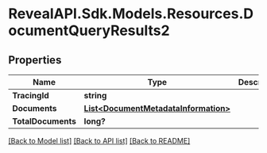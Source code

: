 # RevealAPI.Sdk.Models.Resources.DocumentQueryResults2
## Properties

Name | Type | Description | Notes
------------ | ------------- | ------------- | -------------
**TracingId** | **string** |  | [optional] 
**Documents** | [**List&lt;DocumentMetadataInformation&gt;**](DocumentMetadataInformation.md) |  | [optional] 
**TotalDocuments** | **long?** |  | [optional] 

[[Back to Model list]](../README.md#documentation-for-models) [[Back to API list]](../README.md#documentation-for-api-endpoints) [[Back to README]](../README.md)

